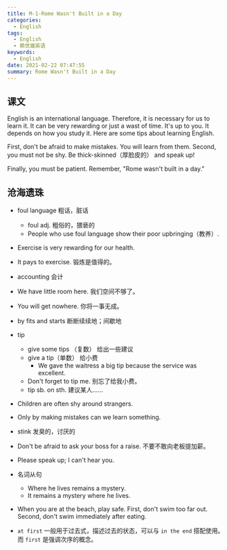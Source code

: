 ```yaml
---
title: M-1-Rome Wasn't Built in a Day
categories:
  - English
tags:
  - English
  - 赖世雄英语
keywords:
  - English
date: 2021-02-22 07:47:55
summary: Rome Wasn't Built in a Day
---
```


## 课文

English is an international language. Therefore, it is necessary for us to learn it. It can be very rewarding or just a wast of time. It's up to you. It depends on how you study it. Here are some tips about learning English.

First, don't be afraid to make mistakes. You will learn from them. Second, you must not be shy. Be thick-skinned（厚脸皮的） and speak up!

Finally, you must be patient. Remember, "Rome wasn't built in a day."

## 沧海遗珠

- foul language 粗话，脏话
  - foul adj. 粗俗的，猥亵的
  - People who use foul language show their poor upbringing（教养）.
- Exercise is very rewarding for our health.

- It pays to exercise. 锻炼是值得的。

- accounting 会计

- We have little room here. 我们空间不够了。

- You will get nowhere. 你将一事无成。

- by fits and starts 断断续续地；间歇地
- tip
  - give some tips （复数） 给出一些建议
  - give a tip（单数） 给小费
    - We gave the waitress a big tip because the service was excellent.
  - Don't forget to tip me. 别忘了给我小费。
  - tip sb. on sth. 建议某人……
- Children are often shy around strangers.
- Only by making mistakes can we learn something.
- stink 发臭的，讨厌的
- Don't be afraid to ask your boss for a raise. 不要不敢向老板提加薪。
- Please speak up; I can't hear you.
- 名词从句
  - Where he lives remains a mystery.
  - It remains a mystery where he lives.
- When you are at the beach, play safe. First, don't swim too far out. Second, don't swim immediately after eating.
- `at first` 一般用于过去式，描述过去的状态，可以与 `in the end` 搭配使用。而 `first` 是强调次序的概念。

